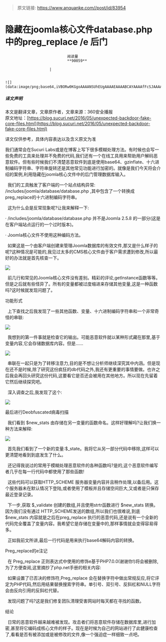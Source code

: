 > 原文链接: https://www.anquanke.com//post/id/83954 


# 隐藏在joomla核心文件database.php 中的preg_replace /e 后门


                                阅读量   
                                **90059**
                            
                        |
                        
                                                                                                                                    ![](data:image/png;base64,iVBORw0KGgoAAAANSUhEUgAAAAEAAAABCAYAAAAfFcSJAAAAAXNSR0IArs4c6QAAAARnQU1BAACxjwv8YQUAAAAJcEhZcwAADsQAAA7EAZUrDhsAAAANSURBVBhXYzh8+PB/AAffA0nNPuCLAAAAAElFTkSuQmCC)
                                                                                            



##### 译文声明

本文是翻译文章，文章原作者，文章来源：360安全播报
                                <br>原文地址：[https://blog.sucuri.net/2016/05/unexpected-backdoor-fake-core-files.html](https://blog.sucuri.net/2016/05/unexpected-backdoor-fake-core-files.html)

译文仅供参考，具体内容表达以及含义原文为准

我们通常会在Sucuri Labs或是在博客上写下很多模糊处理方法。有时候也会写一些免费的工具来处理并不免费的代码,我们还有一个在线工具用来帮助用户解码恶意软件。但有些时候我们不清楚恶意软件到底是使用base64、gzinflate、十六进制编码字符串、字符串旋转还是其他常见功能进行加密的。就像是我们今天将会介绍的案例,利用隐藏在joomla核心文件中的后门管理数据库输入。

  我们的工具触发了客户端的一个站点结构异常: /includes/joomla/database/database.php ,其中包含了一个转换成 preg_replace的十六进制编码字符串。

  这为什么会是反常现象呢?让我来解释一下:

· /includes/joomla/database/database.php 并不是Joomla 2.5.8 的一部分(这是在客户端站点运行的一个过时版本)。

· Joomla核心文件不使用这种编码方法。

  如果这是一个由客户端创建来管理Joomla数据库的有效文件,那又是什么样子的呢?这种情况是可能的,我见过太多的CMS核心文件由于客户需求遭到修改,所以最好的办法就是首先核查一下。

[![](https://p3.ssl.qhimg.com/t0196dfee80941dc070.png)](https://p3.ssl.qhimg.com/t0196dfee80941dc070.png)

  前几行和常见的Joomla核心文件没有差别。精彩的评论,getlnstance函数等等。但是之后就有些怪异了。所有的变量都被过度缩进来存储其他变量,这是一种函数吗?这时候就发现问题了。

功能形式

  上下查找之后我发现了一些其他函数、变量、十六进制编码字符串和一个非常奇怪的串联:

[![](https://p5.ssl.qhimg.com/t0135b3e6729387407b.png)](https://p5.ssl.qhimg.com/t0135b3e6729387407b.png)

  我想到的第一件事就是检查它的输出。可能恶意软件就以某种形式藏在那里,基于变量内容,它会存储数据库内容。但是……

[![](https://p1.ssl.qhimg.com/t01dab935ab086ffcc9.png)](https://p1.ssl.qhimg.com/t01dab935ab086ffcc9.png)

  串联在一起只是为了转移注意力,目的是不想让分析师继续深究其中内涵。但是现在还不是时候,除了研究这份疯狂的db代码之外,我还有更重要的事情要做。也许之后我会再回头研究这份代码,这要看它是否还会被用在其他地方。所以现在先留着它然后继续探究吧。

  深入调查之后,我发现了这个:

[![](https://p1.ssl.qhimg.com/t013d4f5571f364df1e.png)](https://p1.ssl.qhimg.com/t013d4f5571f364df1e.png)

最后进行Deobfuscated病毒扫描

  我们看到 $new_stats 由存储在另一变量的函数命名。这样好理解吗?让我们换一种方法来解释:

[![](https://p3.ssl.qhimg.com/t01b3d24cb52400c7cf.png)](https://p3.ssl.qhimg.com/t01b3d24cb52400c7cf.png)

  首先我们看到了一个新的变量:$_state。我将它从另一部分代码中移除,这样可以更清楚地看到到底发生了什么。

  还记得我说过的常用于模糊处理恶意软件的各种函数吗?是的,这个恶意软件编写者几乎在每一行代码中都使用了那些函数!

  这些代码可以获取HTTP_SCHEME 服务器变量内容并且稍作处理,以备后用。这个服务器未在默认情况下登陆,或者使用了模板并且存储空间巨大,又或者是只保存最近登录记录。

  下一步,获取 $_validate 创建的数组,并且使用strtr函数进行 $new_stats 转换。因为我们没有通过 HTTP_SCHEME发送的数组,所以我们也很难说,到底 $new_stats 内容就是之后在preg_replace 执行的恶意代码,还是说有一个全新的代码完全覆盖了变量内容。我希望它是存储在变量中的,那样事情就会变得容易得多。

  正如我前文所讲,最后一行代码是用来执行base64解码内容的转换。

Preg_replace的e注记

  在 Preg_replace 正则表达式中使用的修饰e基于PHP7.0.0(谢谢你!)将会被删除,为了方便查阅,这里摘抄了php.net手册的相关内容:

  如果设置了已否决的修饰符,Preg_replace 会在替换字符中做出常规反应,将它评定为PHP代码,然后用结果替换搜索字符串。单引号、双引号、反斜杠和NULL字符会由反向引用的反斜杠代替。

  发现问题了吗?这是我们修复团队清理受害网站时每天都在寻找的函数。

结论

  日常的恶意软件越来越难被发现。攻击者们将恶意软件存储在数据库里,进行加密,甚至将它编码成核心文件的样子。现在是时候为自己的网站进行了此健康检查了,看看是否有被添加或是被修改的文件,像一个强迫症一样细致一点吧。

